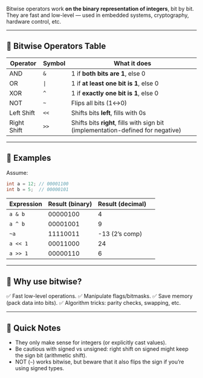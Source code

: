 Bitwise operators work **on the binary representation of integers**, bit by bit.
They are fast and low-level — used in embedded systems, cryptography, hardware control, etc.

---

## 🔷 **Bitwise Operators Table**

| Operator    | Symbol | What it does                                                                     |
| ----------- | ------ | -------------------------------------------------------------------------------- |
| AND         | `&`    | 1 if **both bits are 1**, else 0                                                 |
| OR          | `\|`   | 1 if **at least one bit is 1**, else 0                                           |
| XOR         | `^`    | 1 if **exactly one bit is 1**, else 0                                            |
| NOT         | `~`    | Flips all bits (1↔0)                                                             |
| Left Shift  | `<<`   | Shifts bits **left**, fills with 0s                                              |
| Right Shift | `>>`   | Shifts bits **right**, fills with sign bit (implementation-defined for negative) |

---

## 🔷 **Examples**

Assume:

```c
int a = 12; // 00001100
int b = 5;  // 00000101
```

| Expression | Result (binary) | Result (decimal) |    |
| ---------- | --------------- | ---------------- | -- |
| `a & b`    | 00000100        | 4                |    |
| `a ^ b`    | 00001001        | 9                |    |
| `~a`       | 11110011        | -13 (2’s comp)   |    |
| `a << 1`   | 00011000        | 24               |    |
| `a >> 1`   | 00000110        | 6                |    |

---

## 🔷 **Why use bitwise?**

✅ Fast low-level operations.
✅ Manipulate flags/bitmasks.
✅ Save memory (pack data into bits).
✅ Algorithm tricks: parity checks, swapping, etc.

---

## 🔷 Quick Notes

* They only make sense for integers (or explicitly cast values).
* Be cautious with signed vs unsigned: right shift on signed might keep the sign bit (arithmetic shift).
* NOT (`~`) works bitwise, but beware that it also flips the sign if you’re using signed types.
